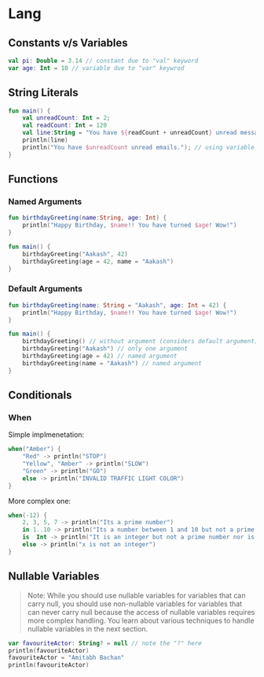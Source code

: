 # Lang

## Constants v/s Variables

```kt
val pi: Double = 3.14 // constant due to "val" keyword
var age: Int = 10 // variable due to "var" keywrod
```

## String Literals

```kt
fun main() {
    val unreadCount: Int = 2;
    val readCount: Int = 120
    val line:String = "You have ${readCount + unreadCount} unread messages." // expressions in string literals
    println(line)
    println("You have $unreadCount unread emails."); // using variable values in strings
}
```

## Functions

### Named Arguments

```kt
fun birthdayGreeting(name:String, age: Int) {
    println("Happy Birthday, $name!! You have turned $age! Wow!")
}

fun main() {
    birthdayGreeting("Aakash", 42)
    birthdayGreeting(age = 42, name = "Aakash")
}
```

### Default Arguments

```kt
fun birthdayGreeting(name: String = "Aakash", age: Int = 42) {
    println("Happy Birthday, $name!! You have turned $age! Wow!")
}

fun main() {
    birthdayGreeting() // without argument (considers default argument)
    birthdayGreeting("Aakash") // only one argument 
    birthdayGreeting(age = 42) // named argument
    birthdayGreeting(name = "Aakash") // named argument
}
```

## Conditionals

### When

Simple implmenetation:

```kt
when("Amber") {
    "Red" -> println("STOP")
    "Yellow", "Amber" -> println("SLOW")
    "Green" -> println("GO")
    else -> println("INVALID TRAFFIC LIGHT COLOR")
}
```

More complex one:

```kt
when(-12) {
    2, 3, 5, 7 -> println("Its a prime number")
    in 1..10 -> println("Its a number between 1 and 10 but not a prime number")
    is  Int -> println("It is an integer but not a prime number nor is it between 1 and 10")
    else -> println("x is not an integer")
}
```

## Nullable Variables

> Note: While you should use nullable variables for variables that can carry null, you should use non-nullable variables for variables that can never carry null because the access of nullable variables requires more complex handling. You learn about various techniques to handle nullable variables in the next section.

```kt
var favouriteActor: String? = null // note the "?" here
println(favouriteActor)
favouriteActor = "Amitabh Bachan"
println(favouriteActor)
```

